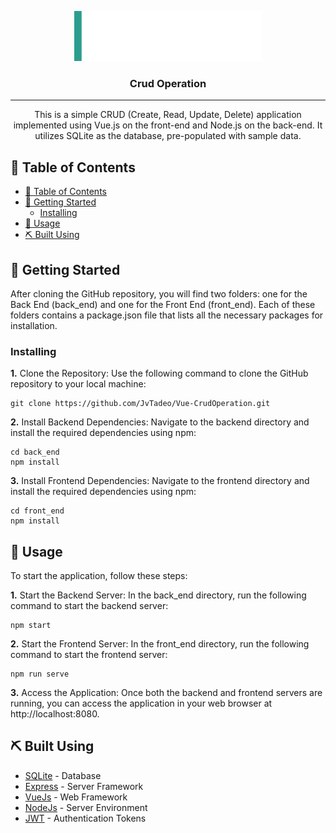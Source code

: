 <p align="center">
  <a href="" rel="noopener">
 <img width=300px height=80px src="./images/ProjectLogo.png" alt="Project logo"></a>
</p>

<h3 align="center">Crud Operation</h3>


---

<p align="center"> 
  This is a simple CRUD (Create, Read, Update, Delete) application implemented using Vue.js on the front-end and Node.js on the back-end. It utilizes SQLite as the  database, pre-populated with sample data.
    <br> 
</p>

## 📝 Table of Contents

- [📝 Table of Contents](#-table-of-contents)
- [🏁 Getting Started ](#-getting-started-)
  - [Installing](#installing)
- [🎈 Usage ](#-usage-)
- [⛏️ Built Using ](#️-built-using-)

## 🏁 Getting Started <a name = "getting_started"></a>

After cloning the GitHub repository, you will find two folders: one for the Back End (back_end) and one for the Front End (front_end). Each of these folders contains a package.json file that lists all the necessary packages for installation.

### Installing

**1.** Clone the Repository: Use the following command to clone the GitHub repository to your local machine:

```
git clone https://github.com/JvTadeo/Vue-CrudOperation.git
```

**2.** Install Backend Dependencies: Navigate to the backend directory and install the required dependencies using npm:

```
cd back_end
npm install
```

**3.** Install Frontend Dependencies: Navigate to the frontend directory and install the required dependencies using npm:

```
cd front_end
npm install
```


## 🎈 Usage <a name="usage"></a>

To start the application, follow these steps:

**1.** Start the Backend Server: In the back_end directory, run the following command to start the backend server:

```
npm start
```

**2.** Start the Frontend Server: In the front_end directory, run the following command to start the frontend server:

```
npm run serve
```

**3.** Access the Application: Once both the backend and frontend servers are running, you can access the application in your web browser at http://localhost:8080.

## ⛏️ Built Using <a name = "built_using"></a>

- [SQLite](https://www.sqlite.org/) - Database
- [Express](https://expressjs.com/) - Server Framework
- [VueJs](https://vuejs.org/) - Web Framework
- [NodeJs](https://nodejs.org/en/) - Server Environment
- [JWT](https://www.npmjs.com/package/jsonwebtoken) - Authentication Tokens

